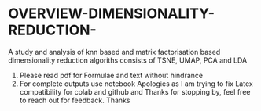 # OVERVIEW-DIMENSIONALITY-REDUCTION-
A study and analysis of knn based and matrix factorisation based dimensionality reduction algoriths consists of TSNE, UMAP, PCA and LDA
1. Please read pdf for Formulae and text without hindrance
2. For complete outputs use notebook
Apologies as I am trying to fix Latex compatibility for colab and  github and Thanks for stopping by, feel free to reach out for feedback. Thanks
